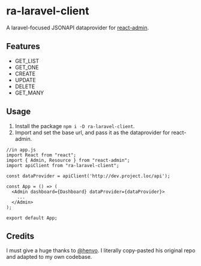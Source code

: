 # ra-laravel-client

A laravel-focused JSONAPI dataprovider for [react-admin](https://github.com/marmelab/react-admin).

## Features

- GET_LIST
- GET_ONE
- CREATE
- UPDATE
- DELETE
- GET_MANY

## Usage

1. Install the package `npm i -D ra-laravel-client`.
2. Import and set the base url, and pass it as the dataprovider for react-admin.

```
//in app.js
import React from "react";
import { Admin, Resource } from "react-admin";
import apiClient from "ra-laravel-client";

const dataProvider = apiClient('http://dev.project.loc/api');

const App = () => (
  <Admin dashboard={Dashboard} dataProvider={dataProvider}>
    ...
  </Admin>
);

export default App;
``` 

## Credits

I must give a huge thanks to [@henvo](https://github.com/henvo/ra-jsonapi-client). I literally copy-pasted his original repo and adapted to my own codebase.
